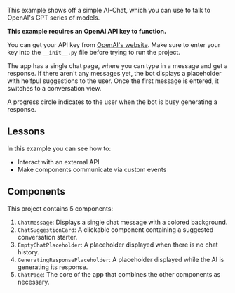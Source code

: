 This example shows off a simple AI-Chat, which you can use to talk to OpenAI's
GPT series of models.

**This example requires an OpenAI API key to function.**

You can get your API key from [OpenAI's
website](https://platform.openai.com/api-keys). Make sure to enter your key into
the `__init__.py` file before trying to run the project.

The app has a single chat page, where you can type in a message and get a
response. If there aren't any messages yet, the bot displays a placeholder with
helfpul suggestions to the user. Once the first message is entered, it switches
to a conversation view.

A progress circle indicates to the user when the bot is busy generating a
response.

## Lessons

In this example you can see how to:

-   Interact with an external API
-   Make components communicate via custom events

## Components

This project contains 5 components:

1. `ChatMessage`: Displays a single chat message with a colored background.
2. `ChatSuggestionCard`: A clickable component containing a suggested
   conversation starter.
3. `EmptyChatPlaceholder`: A placeholder displayed when there is no chat
   history.
4. `GeneratingResponsePlaceholder`: A placeholder displayed while the AI is
   generating its response.
5. `ChatPage`: The core of the app that combines the other components as
   necessary.
